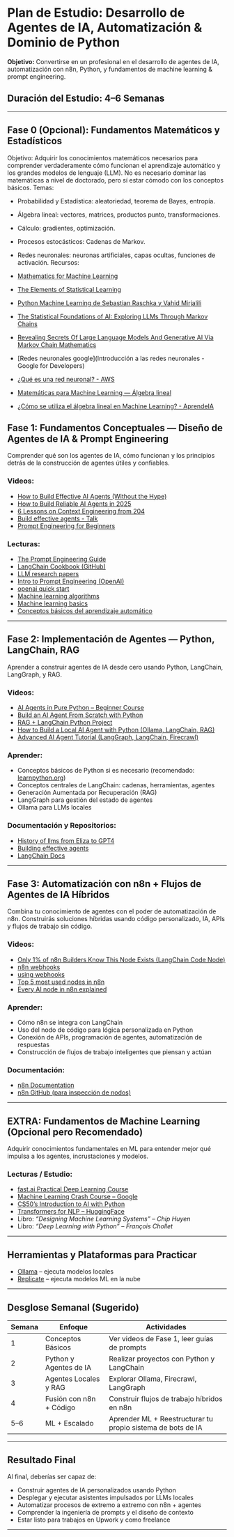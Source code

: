 # Plan de Estudio: Desarrollo de Agentes de IA, Automatización & Dominio de Python

**Objetivo:** Convertirse en un profesional en el desarrollo de agentes de IA, automatización con n8n, Python, y fundamentos de machine learning & prompt engineering.

## Duración del Estudio: 4–6 Semanas

---
## Fase 0 (Opcional): Fundamentos Matemáticos y Estadísticos
Objetivo: Adquirir los conocimientos matemáticos necesarios para comprender verdaderamente cómo funcionan el aprendizaje automático y los grandes modelos de lenguaje (LLM). No es necesario dominar las matemáticas a nivel de doctorado, pero sí estar cómodo con los conceptos básicos.
Temas:

- Probabilidad y Estadística: aleatoriedad, teorema de Bayes, entropía.
- Álgebra lineal: vectores, matrices, productos punto, transformaciones.
- Cálculo: gradientes, optimización.
- Procesos estocásticos: Cadenas de Markov.
- Redes neuronales: neuronas artificiales, capas ocultas, funciones de activación.
Recursos:

- [Mathematics for Machine Learning](https://github.com/mml-book/mml-book.github.io)
- [The Elements of Statistical Learning](https://hastie.su.domains/ElemStatLearn/)
- [Python Machine Learning de Sebastian Raschka y Vahid Mirjalili](https://www.perlego.com/es/book/2152522/python-machine-learning-pdf)
- [The Statistical Foundations of AI: Exploring LLMs Through Markov Chains](https://www.allaboutai.com/resources/exploring-llms-through-markov-chains/)
- [Revealing Secrets Of Large Language Models And Generative AI Via Markov Chain Mathematics](https://www.forbes.com/sites/lanceeliot/2024/11/11/revealing-secrets-of-large-language-models-and-generative-ai-via-old-fashioned-markov-chain-mathematics/)
- [Redes neuronales google](Introducción a las redes neuronales - Google for Developers)
- [¿Qué es una red neuronal? - AWS](https://aws.amazon.com/es/what-is/neural-network/)
- [Matemáticas para Machine Learning — Álgebra lineal](https://medium.com/data-science-bolivia/matem%C3%A1ticas-para-machine-learning-algebra-lineal-d3b67b521aea)
- [¿Cómo se utiliza el álgebra lineal en Machine Learning? - AprendeIA](https://aprendeia.com/2020/03/24/como-se-utiliza-el-algebra-lineal-en-machine-learning/)

## Fase 1: Fundamentos Conceptuales — Diseño de Agentes de IA & Prompt Engineering

Comprender qué son los agentes de IA, cómo funcionan y los principios detrás de la construcción de agentes útiles y confiables.

### Videos:
- [How to Build Effective AI Agents (Without the Hype)](https://youtu.be/tx5OapbK-8A?si=MXa9BpVdTKtLMMSB)
- [How to Build Reliable AI Agents in 2025](https://youtu.be/T1Lowy1mnEg?si=hWdmPr8_wsRk5L13)
- [6 Lessons on Context Engineering from 204](https://youtu.be/wq001sxDTWw?si=pEzhAFXe1C37tAXH)
- [Build effective agents - Talk](https://www.youtube.com/watch?v=D7_ipDqhtwk)
- [Prompt Engineering for Beginners](https://youtu.be/yzvLfHb0nqE?si=wUBOdcF3IQ6Sw4N0)

### Lecturas:
- [The Prompt Engineering Guide](https://github.com/dair-ai/Prompt-Engineering-Guide)
- [LangChain Cookbook (GitHub)](https://github.com/gkamradt/langchain-tutorials)
- [LLM research papers](https://sebastianraschka.com/blog/2025/llm-research-papers-the-2025-list-january-to-june.html)
- [Intro to Prompt Engineering (OpenAI)](https://platform.openai.com/docs/guides/prompt-engineering)
- [openai quick start](https://platform.openai.com/docs/quickstart?api-mode=responses)
- [Machine learning algorithms](https://www.researchgate.net/publication/344717762_Machine_Learning_Algorithms_-A_Review)
- [Machine learning basics](https://www.freecodecamp.org/news/machine-learning-handbook/)
- [Conceptos básicos del aprendizaje automático](https://www.freecodecamp.org/news/machine-learning-handbook/)

---

## Fase 2: Implementación de Agentes — Python, LangChain, RAG

Aprender a construir agentes de IA desde cero usando Python, LangChain, LangGraph, y RAG.

### Videos:
- [AI Agents in Pure Python – Beginner Course](https://youtu.be/bZzyPscbtI8?si=w1P-I_ZZxcCtQvDn)
- [Build an AI Agent From Scratch with Python](https://youtu.be/bTMPwUgLZf0?si=Jd2wDzKvgW00gvDD)
- [RAG + LangChain Python Project](https://www.youtube.com/watch?v=tcqEUSNCn8I)
- [How to Build a Local AI Agent with Python (Ollama, LangChain, RAG)](https://www.youtube.com/watch?v=E4l91XKQSgw)
- [Advanced AI Agent Tutorial (LangGraph, LangChain, Firecrawl)](https://youtu.be/xekw62yQu14?si=aYOyTG1oyRll_wMN)

### Aprender:
- Conceptos básicos de Python si es necesario (recomendado: [learnpython.org](https://www.learnpython.org/))
- Conceptos centrales de LangChain: cadenas, herramientas, agentes
- Generación Aumentada por Recuperación (RAG)
- LangGraph para gestión del estado de agentes
- Ollama para LLMs locales

### Documentación y Repositorios:
- [History of llms from Eliza to GPT4](https://medium.com/@rajukumardalimss/day-2-the-history-of-llms-from-eliza-to-gpt-4-116fa1c0a606)
- [Building effective agents](https://www.anthropic.com/research/building-effective-agents)
- [LangChain Docs](https://docs.langchain.com/)

---

## Fase 3: Automatización con n8n + Flujos de Agentes de IA Híbridos

Combina tu conocimiento de agentes con el poder de automatización de n8n. Construirás soluciones híbridas usando código personalizado, IA, APIs y flujos de trabajo sin código.

### Videos:
- [Only 1% of n8n Builders Know This Node Exists (LangChain Code Node)](https://youtu.be/4o0AJYBEiBo?si=r5x9KPvjbRMKufBJ)
- [n8n webhooks](https://youtu.be/lK3veuZAg0c?si=MQgAcVD5ak80GGu_)
- [using webhooks](https://youtu.be/IvUYJQkf6sA?si=FHiyRWPwErVnKnXy)
- [Top 5 most used nodes in n8n](https://youtu.be/lEeejYiPnmo?si=iCwNmSwN6Uu2Qyuw)
- [Every AI node in n8n explained](https://youtu.be/F0gwDPV5WuQ?si=N5VQGHxpvRoO3H41)

### Aprender:
- Cómo n8n se integra con LangChain
- Uso del nodo de código para lógica personalizada en Python
- Conexión de APIs, programación de agentes, automatización de respuestas
- Construcción de flujos de trabajo inteligentes que piensan y actúan

### Documentación:
- [n8n Documentation](https://docs.n8n.io/)
- [n8n GitHub (para inspección de nodos)](https://github.com/n8n-io/n8n)

---

## EXTRA: Fundamentos de Machine Learning (Opcional pero Recomendado)

Adquirir conocimientos fundamentales en ML para entender mejor qué impulsa a los agentes, incrustaciones y modelos.

### Lecturas / Estudio:
- [fast.ai Practical Deep Learning Course](https://course.fast.ai/)
- [Machine Learning Crash Course – Google](https://developers.google.com/machine-learning/crash-course)
- [CS50’s Introduction to AI with Python](https://cs50.harvard.edu/ai/)
- [Transformers for NLP – HuggingFace](https://huggingface.co/learn/nlp-course/chapter1)
- Libro: _“Designing Machine Learning Systems” – Chip Huyen_
- Libro: _“Deep Learning with Python” – François Chollet_

---

## Herramientas y Plataformas para Practicar
- [Ollama](https://ollama.com/) – ejecuta modelos locales
- [Replicate](https://replicate.com/) – ejecuta modelos ML en la nube

---

## Desglose Semanal (Sugerido)

| Semana | Enfoque | Actividades |
|--------|---------|-------------|
| 1 | Conceptos Básicos | Ver videos de Fase 1, leer guías de prompts |
| 2 | Python y Agentes de IA | Realizar proyectos con Python y LangChain |
| 3 | Agentes Locales y RAG | Explorar Ollama, Firecrawl, LangGraph |
| 4 | Fusión con n8n + Código | Construir flujos de trabajo híbridos en n8n |
| 5–6 | ML + Escalado | Aprender ML + Reestructurar tu propio sistema de bots de IA |

---

## Resultado Final

Al final, deberías ser capaz de:
- Construir agentes de IA personalizados usando Python
- Desplegar y ejecutar asistentes impulsados por LLMs locales
- Automatizar procesos de extremo a extremo con n8n + agentes
- Comprender la ingeniería de prompts y el diseño de contexto
- Estar listo para trabajos en Upwork y como freelance

---
